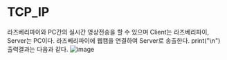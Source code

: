# TCP_IP
라즈베리파이와 PC간의 실시간 영상전송을 할 수 있으며 
Client는 라즈베리파이, Server는 PC이다.
라즈베리파이에 웹캠을 연결하여 Server로 송출한다.
print("\n")
출력결과는 다음과 같다.
![image](https://user-images.githubusercontent.com/86957779/125408022-6bccab00-e3f5-11eb-8826-6de8980a3e2b.png)
